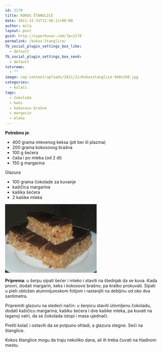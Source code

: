 ```yaml
---
id: 2170
title: KOKOS ŠTANGLICE
date: 2011-12-31T12:56:11+00:00
author: mila
layout: post
guid: http://superkuvar.com/?p=2170
permalink: /kokos-štanglice/
fb_social_plugin_settings_box_like:
  - default
fb_social_plugin_settings_box_send:
  - default
totvreme:
  - ""
image: /wp-content/uploads/2011/12/Kokosstanglice-940x198.jpg
categories:
  - kolači
tags:
  - čokolada
  - keks
  - kokosovo brašno
  - margarin
  - mleko
---
```

**Potrebno je**:

  * 400 grama mlevenog keksa (pti ber ili plazma)
  * 200 grama kokosovog brašna
  * 100 g šećera
  * čaša i po mleka (od 2 dl)
  * 150 g margarina

Glazura

  * 100 grama čokolade za kuvanje
  * kašičica margarina
  * kašika šećera
  * 2 kašike mleka

<img class="alignnone size-medium wp-image-5787" src="/wp-content/uploads/2011/12/Kokosstanglice-1024x768.jpg" alt="Kokosstanglice" width="300" height="225" /> 

**Priprema**: u šerpu sipati šećer i mleko i staviti na štednjak da se kuva. Kada provri, dodati margarin, keks i kokosovo brašno, pa kratko prokuvati. Sipati u pleh obložen aluminijumskom folijom i rastanjiti na debljinu od oko dva santimetra.

Pripremiti glazuru na sledeći način: u šerpicu staviti izlomljenu čokoladu, dodati kašičicu margarina, kašiku šećera i dve kašike mleka, pa kuvati na laganoj vatri, da se čokolada istopi i masa ujednači.

Preliti kolač i ostaviti da se potpuno ohladi, a glazura stegne. Seći na štanglice.

Kokos štanglice mogu da traju nekoliko dana, ali ih treba čuvati na hladnom mestu.
